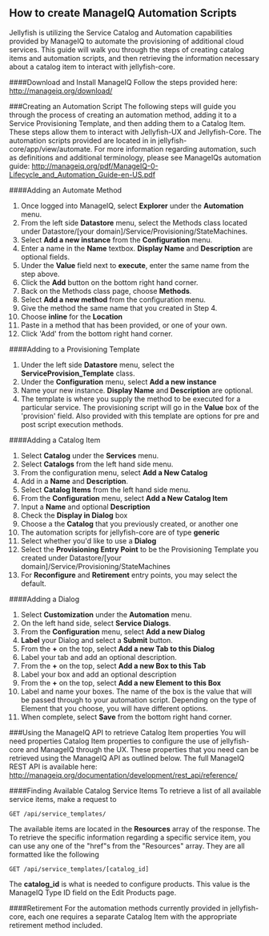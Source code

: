 ## How to create ManageIQ Automation Scripts
Jellyfish is utilizing the Service Catalog and Automation capabilities provided by ManageIQ to automate the provisioning of additional cloud services. This guide will walk you through the steps of creating catalog items and automation scripts, and then retrieving the information necessary about a catalog item to interact with jellyfish-core.

####Download and Install ManageIQ
Follow the steps provided here: http://manageiq.org/download/

###Creating an Automation Script
The following steps will guide you through the process of creating an automation method, adding it to a Service Provisioning Template, and then adding them to a Catalog Item. These steps allow them to interact with Jellyfish-UX and Jellyfish-Core. The automation scripts provided are located in in jellyfish-core/app/view/automate. For more information regarding automation, such as definitions and additional terminology, please see ManageIQs automation guide: http://manageiq.org/pdf/ManageIQ-0-Lifecycle_and_Automation_Guide-en-US.pdf

####Adding an Automate Method
1. Once logged into ManageIQ, select **Explorer** under the **Automation** menu.
2. From the left side **Datastore** menu, select the Methods class located under Datastore/[your domain]/Service/Provisioning/StateMachines.
3. Select **Add a new instance** from the **Configuration** menu.
4. Enter a name in the **Name** textbox. **Display Name** and **Description** are optional fields.
5. Under the **Value** field next to **execute**, enter the same name from the step above.
6. Click the **Add** button on the bottom right hand corner. 
7. Back on the Methods class page, choose **Methods**.
8. Select **Add a new method** from the configuration menu.
9. Give the method the same name that you created in Step 4.
10. Choose **inline** for the **Location**
11. Paste in a method that has been provided, or one of your own.
12. Click 'Add' from the bottom right hand corner.

####Adding to a Provisioning Template
1. Under the left side **Datastore** menu, select the **ServiceProvision_Template** class.
2. Under the **Configuration** menu, select **Add a new instance**
3. Name your new instance. **Display Name** and **Description** are optional.
4. The template is where you supply the method to be executed for a particular service. The provisioning script will go in the **Value** box of the 'provision' field. Also provided with this template are options for pre and post script execution methods.

####Adding a Catalog Item
1. Select **Catalog** under the **Services** menu.
2. Select **Catalogs** from the left hand side menu.
3. From the configuration menu, select **Add a New Catalog**
4. Add in a **Name** and **Description**.
5. Select **Catalog Items** from the left hand side menu.
6. From the **Configuration** menu, select **Add a New Catalog Item**
7. Input a **Name** and optional **Description**
8. Check the **Display in Dialog** box
9. Choose a the **Catalog** that you previously created, or another one
10. The automation scripts for jellyfish-core are of type **generic**
11. Select whether you'd like to use a **Dialog**
12. Select the **Provisioning Entry Point** to be the Provisioning Template you created under Datastore/[your domain]/Service/Provisioning/StateMachines
13. For **Reconfigure** and **Retirement** entry points, you may select the default. 

####Adding a Dialog
1. Select **Customization** under the **Automation** menu.
2. On the left hand side, select **Service Dialogs**.
3. From the **Configuration** menu, select **Add a new Dialog**
4. **Label** your Dialog and select a **Submit** button. 
5. From the **+** on the top, select **Add a new Tab to this Dialog**
6. Label your tab and add an optional description.
7. From the **+** on the top, select **Add a new Box to this Tab**
8. Label your box and add an optional description
9. From the **+** on the top, select **Add a new Element to this Box**
10. Label and name your boxes. The name of the box is the value that will be passed through to your automation script. Depending on the type of Element that you choose, you will have different options.
11. When complete, select **Save** from the bottom right hand corner. 

###Using the ManageIQ API to retrieve Catalog Item properties
You will need properties Catalog Item properties to configure the use of jellyfish-core and ManageIQ through the UX. These properties that you need can be retrieved using the ManageIQ API as outlined below. The full ManageIQ REST API is available here: http://manageiq.org/documentation/development/rest_api/reference/

####Finding Available Catalog Service Items
To retrieve a list of all available service items, make a request to
````
GET /api/service_templates/
````
The available items are located in the **Resources** array of the response. The 
To retrieve the specific information regarding a specific service item, you can use any one of the "href"s from the "Resources" array. They are all formatted like the following
````
GET /api/service_templates/[catalog_id]
````
The **catalog_id** is what is needed to configure products. This value is the ManageIQ Type ID field on the Edit Products page. 

####Retirement
For the automation methods currently provided in jellyfish-core, each one requires a separate Catalog Item with the appropriate retirement method included. 

